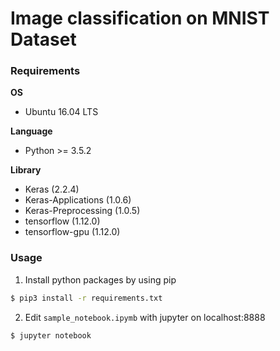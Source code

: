 # Image classification on MNIST Dataset

### Requirements

**OS**

* Ubuntu 16.04 LTS

**Language**

* Python >= 3.5.2

**Library**

* Keras (2.2.4)
* Keras-Applications (1.0.6)
* Keras-Preprocessing (1.0.5)
* tensorflow (1.12.0)
* tensorflow-gpu (1.12.0)

### Usage

1. Install python packages by using pip
```bash
$ pip3 install -r requirements.txt
```

2. Edit `sample_notebook.ipymb` with jupyter on localhost:8888
```bash
$ jupyter notebook
```


